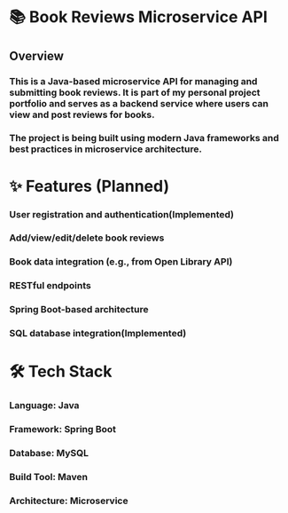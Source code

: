 # 📚 Book Reviews Microservice API
## Overview
### This is a Java-based microservice API for managing and submitting book reviews. It is part of my personal project portfolio and serves as a backend service where users can view and post reviews for books.
### The project is being built using modern Java frameworks and best practices in microservice architecture.

# ✨ Features (Planned)
### User registration and authentication(Implemented)
### Add/view/edit/delete book reviews
### Book data integration (e.g., from Open Library API)
### RESTful endpoints
### Spring Boot-based architecture
### SQL database integration(Implemented)

# 🛠 Tech Stack
### Language: Java
### Framework: Spring Boot
### Database: MySQL
### Build Tool: Maven
### Architecture: Microservice